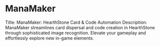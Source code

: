 # ManaMaker
Title: ManaMaker: HearthStone Card &amp; Code Automation  Description: ManaMaker streamlines card dispersal and code creation in HearthStone through sophisticated image recognition. Elevate your gameplay and effortlessly explore new in-game elements.
